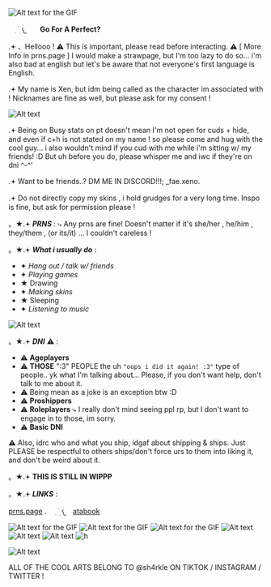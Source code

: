 ![Alt text for the GIF](https://ik.imagekit.io/22tifjcqh/Untitled256_20251018160342.png)

⠀ ִ  ࣪   ׅ  𐔌ㅤ **Go For A Perfect?**

.𖥔 、Hellooo ! ⚠︎ This is important, please read before interacting. ⚠︎ [ More Info in prns.page ]
I would make a strawpage, but I'm too lazy to do so... i'm also bad at english but let's be aware that not everyone's first language is English.

.𖥔 My name is Xen, but idm being called as the character im associated with ! Nicknames are fine as well, but please ask for my consent !

![Alt text](https://ik.imagekit.io/22tifjcqh/GzYKVY7XMAAQR1W-ezgif.com-gif-maker.gif)

.𖥔 Being on Busy stats on pt doesn't mean I'm not open for cuds + hide, and even if c+h is not stated on my name ! so please come and hug with the cool guy... i also wouldn't mind if you cud with me while i'm sitting w/ my friends! :D But uh before you do, please whisper me and iwc if they're on dni ^-^'

.𖥔 Want to be friends..? DM ME IN DISCORD!!!; _fae.xeno. 

.𖥔 Do not directly copy my skins , i hold grudges for a very long time. Inspo is fine, but ask for permission please !


。★.𖥔 *__PRNS__* :
⤷
Any prns are fine! Doesn't matter if it's she/her , he/him , they/them , (or its/it) ... I couldn't careless !

。★.𖥔 *__What i usually do__* :
- ✦ *Hang out / talk w/ friends*
- ✦ *Playing games*
- ★ Drawing
- ✦ *Making skins*
- ★ Sleeping
- ✦ *Listening to music*

![Alt text](https://ik.imagekit.io/22tifjcqh/output-onlinegiftools%20(2).gif)

。★.𖥔 ***DNI*** ⚠︎ :
- ⚠︎ **Ageplayers**
- ⚠︎ **THOSE** ":3" PEOPLE the uh `"oops i did it again! :3"` type of people.. yk what I'm talking about... Please, if you don't want help, don't talk to me about it.
- ⚠︎ Being mean as a joke is an exception btw :D
- ⚠︎ **Proshippers**
- ⚠︎ **Roleplayers** ⤷ I really don't mind seeing ppl rp, but I don't want to engage in to those, im sorry.
- ⚠︎ **Basic DNI**

⚠︎ Also, idrc who and what you ship, idgaf about shipping & ships. Just PLEASE be respectful to others ships/don't force urs to them into liking it, and don't be weird about it.

。★.𖥔 **THIS IS STILL IN WIPPP**


。★.𖥔 *__LINKS__* :

[prns.page](https://en.pronouns.page/@Xe.mn0) . ⠀ ִ  ࣪   ׅ  𐔌ㅤ[atabook](https://d0zing.atabook.org/)

![Alt text for the GIF](https://ik.imagekit.io/22tifjcqh/vhk6nj.gif) ![Alt text for the GIF](https://ik.imagekit.io/22tifjcqh/6v2ges.gif) ![Alt text for the GIF](https://ik.imagekit.io/22tifjcqh/llgdmt.gif) ![Alt text](https://ik.imagekit.io/22tifjcqh/lovesick.webp) ![Alt text](https://ik.imagekit.io/22tifjcqh/cvju04.gif) ![Alt text](https://ik.imagekit.io/22tifjcqh/sxpn4n.gif) ![h](https://ik.imagekit.io/22tifjcqh/jxkkf5.gif)



![Alt text](https://ik.imagekit.io/22tifjcqh/G34YY77WcAAky0E-unscreen.gif)





















ALL OF THE COOL ARTS BELONG TO @sh4rkle ON TIKTOK / INSTAGRAM / TWITTER !












































